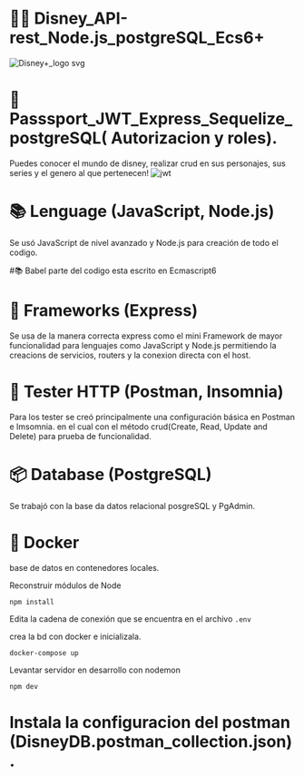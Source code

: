 # 🧜‍♀️ Disney_API-rest_Node.js_postgreSQL_Ecs6+
![Disney+_logo svg](https://user-images.githubusercontent.com/106114288/178811399-8f33ce4f-2c69-40a0-8654-6e2b0864defb.png)

# 🧾Passsport_JWT_Express_Sequelize_postgreSQL( Autorizacion y roles).
Puedes conocer el mundo de disney, realizar crud en sus personajes, sus series y el genero al que pertenecen!
![jwt](https://user-images.githubusercontent.com/106114288/177060222-0810a96f-e0f2-4f4b-9281-f85c18e0f960.jpg)


# 📚 Lenguage (JavaScript, Node.js)
Se usó JavaScript de nivel avanzado y Node.js para creación de todo el codigo.

#📚 Babel
parte del codigo esta escrito en Ecmascript6


# 📲 Frameworks (Express)
Se usa de la manera correcta express como el mini Framework de mayor funcionalidad para lenguajes como JavaScript y Node.js permitiendo la creacions de servicios, routers y la conexion directa con el host.


# 📱 Tester HTTP (Postman, Insomnia)
Para los tester se creó principalmente una configuración básica en Postman e Imsomnia. en el cual con el método crud(Create, Read, Update and Delete) para prueba  de funcionalidad.

# 📦 Database (PostgreSQL)
Se trabajó con la base da datos relacional posgreSQL y PgAdmin.


# 🧰 Docker 
 base de datos en contenedores locales.

Reconstruir módulos de Node
```
npm install
```
Edita la cadena de conexión que se encuentra en el archivo 
``
.env 
``

crea la bd con docker e inicializala.
```
docker-compose up
```

Levantar servidor en desarrollo con nodemon
```
npm dev
```
# Instala la configuracion del postman (DisneyDB.postman_collection.json).
